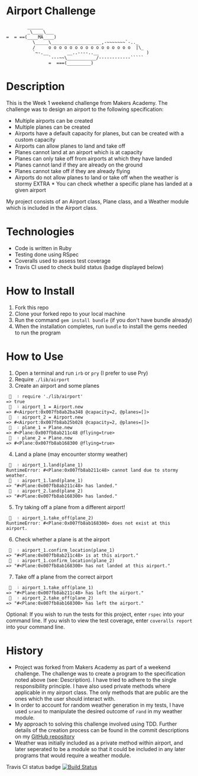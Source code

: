 Airport Challenge
=================

```
        ______
        _\____\___
=  = ==(____MA____)
          \_____\___________________,-~~~~~~~`-.._
          /     o o o o o o o o o o o o o o o o  |\_
          `~-.__       __..----..__                  )
                `---~~\___________/------------`````
                =  ===(_________)

```

Description
===========
This is the Week 1 weekend challenge from Makers Academy. The challenge was to design an airport to the following specification:

* Multiple airports can be created
* Multiple planes can be created
* Airports have a default capacity for planes, but can be created with a custom capacity
* Airports can allow planes to land and take off
* Planes cannot land at an airport which is at capacity
* Planes can only take off from airports at which they have landed
* Planes cannot land if they are already on the ground
* Planes cannot take off if they are already flying
* Airports do not allow planes to land or take off when the weather is stormy
EXTRA * You can check whether a specific plane has landed at a given airport

My project consists of an Airport class, Plane class, and a Weather module which is included in the Airport class.

Technologies
============
* Code is written in Ruby
* Testing done using RSpec
* Coveralls used to assess test coverage
* Travis CI used to check build status (badge displayed below)

How to Install
==============
1. Fork this repo
2. Clone your forked repo to your local machine
3. Run the command `gem install bundle` (if you don't have bundle already)
3. When the installation completes, run `bundle` to install the gems needed to run the program

How to Use
==========
1. Open a terminal and run `irb` or `pry` (I prefer to use Pry)
2. Require `./lib/airport`
3. Create an airport and some planes

```
 🐢  ᛬ require './lib/airport'
=> true
 🐢  ᛬ airport_1 = Airport.new
=> #<Airport:0x007fb8ab2ba348 @capacity=2, @planes=[]>
 🐢  ᛬ airport_2 = Airport.new
=> #<Airport:0x007fb8ab25b028 @capacity=2, @planes=[]>
 🐢  ᛬ plane_1 = Plane.new
=> #<Plane:0x007fb8ab211c48 @flying=true>
 🐢  ᛬ plane_2 = Plane.new
=> #<Plane:0x007fb8ab168300 @flying=true>
```

4. Land a plane (may encounter stormy weather)

```
 🐢  ᛬ airport_1.land(plane_1)
RuntimeError: #<Plane:0x007fb8ab211c48> cannot land due to stormy weather.
 🐢  ᛬ airport_1.land(plane_1)
=> "#<Plane:0x007fb8ab211c48> has landed."
 🐢  ᛬ airport_2.land(plane_2)
=> "#<Plane:0x007fb8ab168300> has landed."
```

5. Try taking off a plane from a different airport!

```
 🐢  ᛬ airport_1.take_off(plane_2)
RuntimeError: #<Plane:0x007fb8ab168300> does not exist at this airport.
```

6. Check whether a plane is at the airport

```
 🐢  ᛬ airport_1.confirm_location(plane_1)
=> "#<Plane:0x007fb8ab211c48> is at this airport."
 🐢  ᛬ airport_1.confirm_location(plane_2)
=> "#<Plane:0x007fb8ab168300> has not landed at this airport."
```

7. Take off a plane from the correct airport

```
 🐢  ᛬ airport_1.take_off(plane_1)
=> "#<Plane:0x007fb8ab211c48> has left the airport."
 🐢  ᛬ airport_2.take_off(plane_2)
=> "#<Plane:0x007fb8ab168300> has left the airport."
```

Optional: If you wish to run the tests for this project, enter `rspec` into your command line. If you wish to view the test coverage, enter `coveralls report` into your command line.

History
=======
* Project was forked from Makers Academy as part of a weekend challenge. The challenge was to create a program to the specification noted above (see: Description). I have tried to adhere to the single responsibility principle. I have also used private methods where applicable in my airport class. The only methods that are public are the ones which the user should interact with.
* In order to account for random weather generation in my tests, I have used `srand` to manipulate the desired outcome of `rand` in my weather module.
* My approach to solving this challenge involved using TDD. Further details of the creation process can be found in the commit descriptions on my [GitHub repository](https://github.com/kwilson541/airport_challenge/commits/master)
* Weather was initially included as a private method within airport, and later seperated to be a module so that it could be included in any later programs that would require a weather module.

Travis CI status badge [![Build Status](https://travis-ci.org/kwilson541/airport_challenge.svg?branch=master)](https://travis-ci.org/kwilson541/airport_challenge)